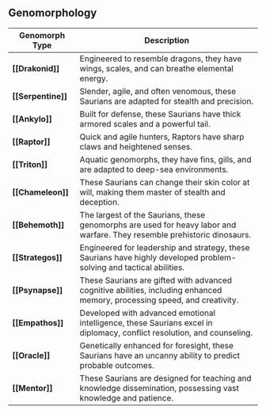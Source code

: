 ## Genomorphology
| Genomorph Type   | Description                                                                                                               |
|------------------|---------------------------------------------------------------------------------------------------------------------------|
| **[[Drakonid]]**     | Engineered to resemble dragons, they have wings, scales, and can breathe elemental energy.                                 |
| **[[Serpentine]]**   | Slender, agile, and often venomous, these Saurians are adapted for stealth and precision.                                  |
| **[[Ankylo]]**       | Built for defense, these Saurians have thick armored scales and a powerful tail.                                           |
| **[[Raptor]]**       | Quick and agile hunters, Raptors have sharp claws and heightened senses.                                                   |
| **[[Triton]]**       | Aquatic genomorphs, they have fins, gills, and are adapted to deep-sea environments.                                       |
| **[[Chameleon]]**    | These Saurians can change their skin color at will, making them master of stealth and deception.                           |
| **[[Behemoth]]**     | The largest of the Saurians, these genomorphs are used for heavy labor and warfare. They resemble prehistoric dinosaurs.  |
| **[[Strategos]]**    | Engineered for leadership and strategy, these Saurians have highly developed problem-solving and tactical abilities.      |
| **[[Psynapse]]**     | These Saurians are gifted with advanced cognitive abilities, including enhanced memory, processing speed, and creativity. |
| **[[Empathos]]**     | Developed with advanced emotional intelligence, these Saurians excel in diplomacy, conflict resolution, and counseling.   |
| **[[Oracle]]**       | Genetically enhanced for foresight, these Saurians have an uncanny ability to predict probable outcomes.                  |
| **[[Mentor]]**       | These Saurians are designed for teaching and knowledge dissemination, possessing vast knowledge and patience.            |